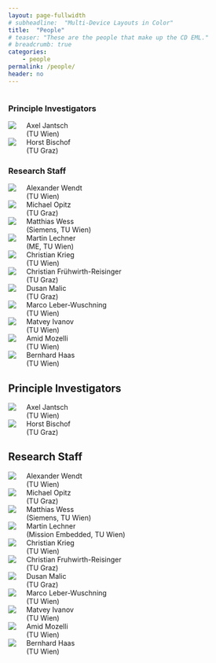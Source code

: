 ```yaml
---
layout: page-fullwidth
# subheadline:  "Multi-Device Layouts in Color"
title:  "People"
# teaser: "These are the people that make up the CD EML."
# breadcrumb: true
categories:
    - people
permalink: /people/
header: no
---
```




<div class="show-for-small">
    <div class="row">
        <div class="small-12 columns">
            <h3>Principle Investigators</h3>
        </div><!-- /.small-12.columns -->
    </div>
    <div class="row">
        <div class="small-6 columns">
            <img src="{{ site.urlimg }}/people/AxelJantsch.jpg">
            Axel Jantsch
            <br>(TU Wien)
        </div>
        <div class="small-6 columns">
            <img src="{{ site.urlimg }}/people/HorstBischof.jpg">
            Horst Bischof
            <br>(TU Graz)
        </div>
    </div>
    <div class="row">
        <div class="small-12 columns">
            <h3>Research Staff</h3>
        </div><!-- /.small-12.columns -->
    </div>
    <div class="row">
        <div class="small-2 columns">
            <img src="{{ site.urlimg }}/people/AlexanderWendt.jpg">
            Alexander Wendt
            <br>(TU Wien)
        </div>
        <div class="small-2 columns">
            <img src="{{ site.urlimg }}/people/MichaelOpitz.png">
            Michael Opitz
            <br>(TU Graz)
        </div>
        <div class="small-2 columns">
            <img src="{{ site.urlimg }}/people/MatthiasWess.png">
            Matthias Wess
            <br>(Siemens, TU Wien)
        </div>
        <div class="small-2 columns">
            <img src="{{ site.urlimg }}/people/MartinLechner.jpg">
            Martin Lechner
            <br>(ME, TU Wien)
        </div>
        <div class="small-2 columns">
            <img src="{{ site.urlimg }}/people/ChristianKrieg.jpg">
            Christian Krieg
            <br>(TU Wien)
        </div>
        <div class="small-2 columns">
            <img src="{{ site.urlimg }}/people/ChristianFruwirthReisinger.jpg">
            Christian Frühwirth-Reisinger
            <br>(TU Graz) 
        </div>
    </div>
    <div class="row">
        <div class="small-2 columns">
            <img src="{{ site.urlimg }}/people/DusanMalic.png">
            Dusan Malic
            <br>(TU Graz)
        </div>
        <div class="small-2 columns">
            <img src="{{ site.urlimg }}/people/person-icon.png">
            Marco Leber-Wuschning
            <br>(TU Wien)
        </div>
        <div class="small-2 columns">
            <img src="{{ site.urlimg }}/people/MatveyIvanov.png">
            Matvey Ivanov
            <br>(TU Wien)
        </div>
        <div class="small-2 columns">
            <img src="{{ site.urlimg }}/people/AmidMozelli.jpg">
            Amid Mozelli
            <br>(TU Wien)
        </div>
        <div class="small-2 columns">
            <img src="{{ site.urlimg }}/people/person-icon.png">
            Bernhard Haas
            <br>(TU Wien)
        </div>
        <div class="small-2 columns">
        </div>
    </div>
</div>

<div class="show-for-large-up">
    <div class="row">
        <div class="small-12 columns">
            <h2>Principle Investigators</h2>
        </div><!-- /.small-12.columns -->
    </div>
    <div class="row">
        <div class="large-2 columns">
            <img src="{{ site.urlimg }}/people/AxelJantsch.jpg">
                Axel Jantsch
                <br>(TU Wien)
        </div>
        <div class="large-2 columns">
            <img src="{{ site.urlimg }}/people/HorstBischof.jpg">
        Horst Bischof
        <br>(TU Graz)
        </div>
        <div class="large-8 columns">
        </div>
    </div>
</div>

<div class="show-for-small">
</div>

<div class="show-for-large-up">
    <div class="row">
        <div class="small-12 columns">
            <h2>Research Staff</h2>
        </div><!-- /.small-12.columns -->
    </div>
    <div class="row">
        <div class="large-2 columns">
            <img src="{{ site.urlimg }}/people/AlexanderWendt.jpg">
            Alexander Wendt
            <br>(TU Wien)
        </div>
        <div class="large-2 columns">
            <img src="{{ site.urlimg }}/people/MichaelOpitz.png">
            Michael Opitz
            <br>(TU Graz)
        </div>
        <div class="large-2 columns">
            <img src="{{ site.urlimg }}/people/MatthiasWess.png">
            Matthias Wess
            <br>(Siemens, TU Wien)
        </div>
        <div class="large-2 columns">
            <img src="{{ site.urlimg }}/people/MartinLechner.jpg">
            Martin Lechner
            <br>(Mission Embedded, TU Wien)
        </div>
        <div class="large-2 columns">
            <img src="{{ site.urlimg }}/people/ChristianKrieg.jpg">
            Christian Krieg
            <br>(TU Wien)
        </div>
        <div class="large-2 columns">
            <img src="{{ site.urlimg }}/people/ChristianFruwirthReisinger.jpg">
            Christian Fruhwirth-Reisinger
            <br>(TU Graz) 
        </div>
    </div>
    <div class="row">
        <div class="large-2 columns">
            <img src="{{ site.urlimg }}/people/DusanMalic.png">
            Dusan Malic
            <br>(TU Graz)
        </div>
        <div class="large-2 columns">
            <img src="{{ site.urlimg }}/people/person-icon.png">
            Marco Leber-Wuschning
            <br>(TU Wien)
        </div>
        <div class="large-2 columns">
            <img src="{{ site.urlimg }}/people/MatveyIvanov.png">
            Matvey Ivanov
            <br>(TU Wien)
        </div>
        <div class="large-2 columns">
            <img src="{{ site.urlimg }}/people/AmidMozelli.jpg">
            Amid Mozelli
            <br>(TU Wien)
        </div>
        <div class="large-2 columns">
            <img src="{{ site.urlimg }}/people/person-icon.png">
            Bernhard Haas
            <br>(TU Wien)
        </div>
        <div class="large-2 columns">
        </div>
    </div>
  
</div>

